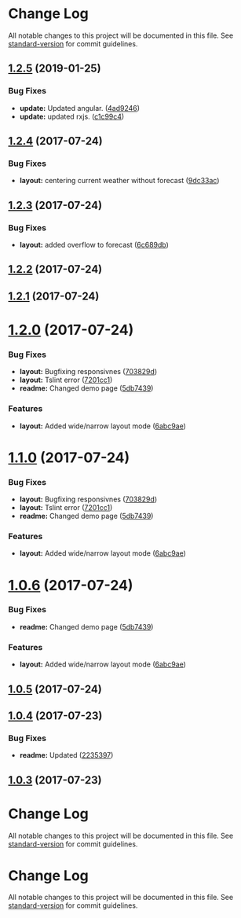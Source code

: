 # Change Log

All notable changes to this project will be documented in this file. See [standard-version](https://github.com/conventional-changelog/standard-version) for commit guidelines.

<a name="1.2.5"></a>
## [1.2.5](https://github.com/krzysztofsaja/angular-weather-widget/compare/v1.2.4...v1.2.5) (2019-01-25)


### Bug Fixes

* **update:** Updated angular. ([4ad9246](https://github.com/krzysztofsaja/angular-weather-widget/commit/4ad9246))
* **update:** updated rxjs. ([c1c99c4](https://github.com/krzysztofsaja/angular-weather-widget/commit/c1c99c4))



<a name="1.2.4"></a>
## [1.2.4](https://github.com/krzysztofsaja/angular-weather-widget/compare/v1.2.3...v1.2.4) (2017-07-24)


### Bug Fixes

* **layout:** centering current weather without forecast ([9dc33ac](https://github.com/krzysztofsaja/angular-weather-widget/commit/9dc33ac))



<a name="1.2.3"></a>
## [1.2.3](https://github.com/krzysztofsaja/angular-weather-widget/compare/v1.2.2...v1.2.3) (2017-07-24)


### Bug Fixes

* **layout:** added overflow to forecast ([6c689db](https://github.com/krzysztofsaja/angular-weather-widget/commit/6c689db))



<a name="1.2.2"></a>
## [1.2.2](https://github.com/krzysztofsaja/angular-weather-widget/compare/v1.2.1...v1.2.2) (2017-07-24)



<a name="1.2.1"></a>
## [1.2.1](https://github.com/krzysztofsaja/angular-weather-widget/compare/v1.2.0...v1.2.1) (2017-07-24)



<a name="1.2.0"></a>
# [1.2.0](https://github.com/krzysztofsaja/angular-weather-widget/compare/v1.0.5...v1.2.0) (2017-07-24)


### Bug Fixes

* **layout:** Bugfixing responsivnes ([703829d](https://github.com/krzysztofsaja/angular-weather-widget/commit/703829d))
* **layout:** Tslint error ([7201cc1](https://github.com/krzysztofsaja/angular-weather-widget/commit/7201cc1))
* **readme:** Changed demo page ([5db7439](https://github.com/krzysztofsaja/angular-weather-widget/commit/5db7439))


### Features

* **layout:** Added wide/narrow layout mode ([6abc9ae](https://github.com/krzysztofsaja/angular-weather-widget/commit/6abc9ae))



<a name="1.1.0"></a>
# [1.1.0](https://github.com/krzysztofsaja/angular-weather-widget/compare/v1.0.5...v1.1.0) (2017-07-24)


### Bug Fixes

* **layout:** Bugfixing responsivnes ([703829d](https://github.com/krzysztofsaja/angular-weather-widget/commit/703829d))
* **layout:** Tslint error ([7201cc1](https://github.com/krzysztofsaja/angular-weather-widget/commit/7201cc1))
* **readme:** Changed demo page ([5db7439](https://github.com/krzysztofsaja/angular-weather-widget/commit/5db7439))


### Features

* **layout:** Added wide/narrow layout mode ([6abc9ae](https://github.com/krzysztofsaja/angular-weather-widget/commit/6abc9ae))



<a name="1.0.6"></a>
# [1.0.6](https://github.com/krzysztofsaja/angular-weather-widget/compare/v1.0.5...v1.1.0) (2017-07-24)


### Bug Fixes

* **readme:** Changed demo page ([5db7439](https://github.com/krzysztofsaja/angular-weather-widget/commit/5db7439))


### Features

* **layout:** Added wide/narrow layout mode ([6abc9ae](https://github.com/krzysztofsaja/angular-weather-widget/commit/6abc9ae))



<a name="1.0.5"></a>
## [1.0.5](https://github.com/krzysztofsaja/angular-weather-widget/compare/v1.0.4...v1.0.5) (2017-07-24)



<a name="1.0.4"></a>
## [1.0.4](https://github.com/krzysztofsaja/angular-weather-widget/compare/v1.0.3...v1.0.4) (2017-07-23)


### Bug Fixes

* **readme:** Updated ([2235397](https://github.com/krzysztofsaja/angular-weather-widget/commit/2235397))



<a name="1.0.3"></a>
## [1.0.3](https://github.com/krzysztofsaja/angular-weather-widget/compare/v1.0.2...v1.0.3) (2017-07-23)



# Change Log

All notable changes to this project will be documented in this file. See [standard-version](https://github.com/conventional-changelog/standard-version) for commit guidelines.

# Change Log

All notable changes to this project will be documented in this file. See [standard-version](https://github.com/conventional-changelog/standard-version) for commit guidelines.
